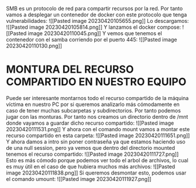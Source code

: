 SMB es un protocolo de red para compartir recursos por la red. Por tanto vamos a desplegar un contenedor de docker con este protocolo que tenga vulnerabilidades:
![[Pasted image 20230420105655.png]]
Lo descargamos:
![[Pasted image 20230420105814.png]]
Y lanzamos el docker compose:
![[Pasted image 20230420110045.png]]
Y vemos que tenemos el contenedor con el samba corriendo por el puerto 445:
![[Pasted image 20230420110130.png]]
# MONTURA DEL RECURSO COMPARTIDO EN NUESTRO EQUIPO
Puede ser interesante montarnos todo el recurso compartido de la máquina víctima en nuestro PC por si queremos analizarlo más cómodamente en caso de tener muchas subcarpetas y subdirectorios. Por tanto podemos jugar con las monturas. Por tanto nos creamos un directorio dentro de /mnt donde vayamos a guardar dicho recurso compartido:
![[Pasted image 20230420111531.png]]
Y ahora con el comando mount vamos a montar este recurso compartido en esta carpeta:
![[Pasted image 20230420111651.png]]
Y ahora damos a intro sin poner contraseña ya que estamos haciendo uso de una null session, pero ya vemos que dentro del directorio mounted tenemos el recurso compartido:
![[Pasted image 20230420111727.png]]
Esto es más cómodo porque podemos ver todo el arbol de archivos, lo cual es muy útil en el caso de que hubiera muchos más archivos:
![[Pasted image 20230420111838.png]]
Si queremos desmontar esto, podemos usar el comando umount:
![[Pasted image 20230420111927.png]]

